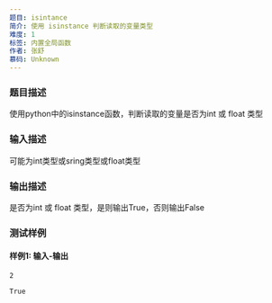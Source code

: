 ```yaml
---
题目: isintance
简介: 使用 isinstance 判断读取的变量类型
难度: 1
标签: 内置全局函数
作者: 张舒
慕码: Unknown
---
```


### 题目描述

使用python中的isinstance函数，判断读取的变量是否为int 或 float 类型

### 输入描述

可能为int类型或sring类型或float类型

### 输出描述

是否为int 或 float 类型，是则输出True，否则输出False

### 测试样例

#### 样例1: 输入-输出

```
2
```

```
True
```

